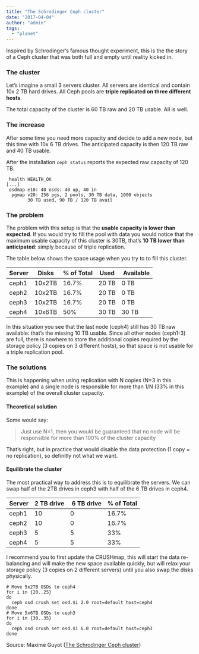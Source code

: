 ```yaml
---
title: "The Schrodinger Ceph cluster"
date: "2017-04-04"
author: "admin"
tags: 
  - "planet"
---
```


Inspired by Schrodinger’s famous thought experiment, this is the the story of a Ceph cluster that was both full and empty until reality kicked in.

### The cluster

Let’s imagine a small 3 servers cluster. All servers are identical and contain 10x 2 TB hard drives. All Ceph pools are **triple replicated on three different hosts**.

The total capacity of the cluster is 60 TB raw and 20 TB usable. All is well.

### The increase

After some time you need more capacity and decide to add a new node, but this time with 10x 6 TB drives. The anticipated capacity is then 120 TB raw and 40 TB usable.

After the installation `ceph status` reports the expected raw capacity of 120 TB.

```
 health HEALTH_OK
[...]
 osdmap e10: 40 osds: 40 up, 40 in
  pgmap v20: 256 pgs, 2 pools, 30 TB data, 1000 objects
        30 TB used, 90 TB / 120 TB avail
```

### The problem

The problem with this setup is that the **usable capacity is lower than expected**. If you would try to fill the pool with data you would notice that the maximum usable capacity of this cluster is 30TB, that’s **10 TB lower than anticipated**: simply because of triple replication.

The table below shows the space usage when you try to to fill this cluster.

| Server | Disks | % of Total | Used |  Available |
| --- | --- | --- | --- | --- |
| ceph1 | 10x2TB | 16.7% | 20 TB | 0 TB |
| ceph2 | 10x2TB | 16.7% | 20 TB | 0 TB |
| ceph3 | 10x2TB | 16.7% | 20 TB | 0 TB |
| ceph4 | 10x6TB | 50% | 30 TB | 30 TB |

In this situation you see that the last node (ceph4) still has 30 TB raw available: that’s the missing 10 TB usable. Since all other nodes (ceph1-3) are full, there is nowhere to store the additional copies required by the storage policy (3 copies on 3 different hosts), so that space is not usable for a triple replication pool.

### The solutions

This is happening when using replication with N copies (N=3 in this example) and a single node is responsible for more than 1/N (33% in this example) of the overall cluster capacity.

#### Theoretical solution

Some would say:

> Just use N=1, then you would be guaranteed that no node will be responsible for more than 100% of the cluster capacity

That’s right, but in practice that would disable the data protection (1 copy = no replication), so definitly not what we want.

#### Equilibrate the cluster

The most practical way to address this is to equilibrate the servers. We can swap half of the 2TB drives in ceph3 with half of the 6 TB drives in ceph4.

| Server | 2 TB drive |  6 TB drive | % of Total |
| --- | --- | --- | --- |
| ceph1 | 10 | 0 | 16.7% |
| ceph2 | 10 | 0 | 16.7% |
| ceph3 | 5 | 5 | 33% |
| ceph4 | 5 | 5 | 33% |

I recommend you to first update the CRUSHmap, this will start the data re-balancing and will make the new space available quickly, but will relax your storage policy (3 copies on 2 different servers) until you also swap the disks physically.

```
# Move 5x2TB OSDs to ceph4
for i in {20..25}
do
  ceph osd crush set osd.$i 2.0 root=default host=ceph4
done
# Move 5x6TB OSDs to ceph3
for i in {30..35}
do
  ceph osd crush set osd.$i 6.0 root=default host=ceph3
done
```

Source: Maxime Guyot ([The Schrodinger Ceph cluster](http://www.root314.com/ceph/2017/04/05/schrodinger-ceph-cluster/))
